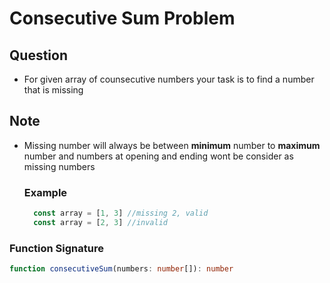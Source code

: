 # Consecutive Sum Problem

## Question
- For given array of counsecutive numbers your task is to find a number that is missing

## Note
- Missing number will always be between **minimum** number to **maximum** number and numbers at opening and ending wont be consider as missing numbers
  ### Example
  ```typescript
    const array = [1, 3] //missing 2, valid
    const array = [2, 3] //invalid
  ```

### Function Signature

```typescript
function consecutiveSum(numbers: number[]): number
